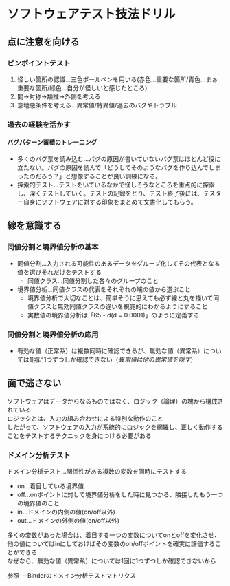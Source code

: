 # ソフトウェアテスト技法ドリル

## 点に注意を向ける

### ピンポイントテスト
1. 怪しい箇所の認識…三色ボールペンを用いる(赤色…重要な箇所/青色…まぁ重要な箇所/緑色…自分が怪しいと感じたところ)
2. 間→対称→類推→外側を考える
3. 意地悪条件を考える…異常値/特異値/過去のバグやトラブル

### 過去の経験を活かす
#### バグパターン蓄積のトレーニング
* 多くのバグ票を読み込む…バグの原因が書いていないバグ票はほとんど役に立たない。バグの原因を読んで「どうしてそのようなバグを作り込んでしまったのだろう？」と想像することが良い訓練になる。
* 探索的テスト…テストをいているなかで怪しそうなところを重点的に探索し、深くテストしていく。テストの記録をとり、テスト終了後には、テスター自身にソフトウェアに対する印象をまとめて文書化してもらう。

## 線を意識する

### 同値分割と境界値分析の基本
* 同値分割…入力される可能性のあるデータをグループ化してその代表となる値を選びそれだけをテストする
  * 同値クラス…同値分割した各々のグループのこと
* 境界値分析…同値クラスの代表をそれぞれの端の値から選ぶこと
  * 境界値分析で大切なことは、簡単そうに思えても必ず線と丸を描いて同値クラスと無効同値クラスの違いを視覚的にわかるようにすること
  * 実数値の境界値分析は「65 - d(d = 0.0001)」のように定義する

### 同値分割と境界値分析の応用
* 有効な値（正常系）は複数同時に確認できるが、無効な値（異常系）については1回に1つずつしか確認できない（*異常値は他の異常値を隠す*）


## 面で逃さない

ソフトウェアはデータからなるものではなく、ロジック（論理）の塊から構成されている  
ロジックとは、入力の組み合わせによる特別な動作のこと  
したがって、ソフトウェアの入力が系統的にロジックを網羅し、正しく動作することをテストするテクニックを身につける必要がある

### ドメイン分析テスト

ドメイン分析テスト…関係性がある複数の変数を同時にテストする  
* on…着目している境界値
* off…onポイントに対して境界値分析をした時に見つかる、隣接したもう一つの境界値のこと
* in…ドメインの内側の値(on/off以外)
* out…ドメインの外側の値(on/off以外)
  
多くの変数があった場合は、着目する一つの変数についてonとoffを変化させ、他の値についてはinにしておけばその変数のon/offポイントを確実に評価することができる  
なぜなら、無効な値（異常系）については1回に1つずつしか確認できないから

参照---Binderのドメイン分析テストマトリクス
